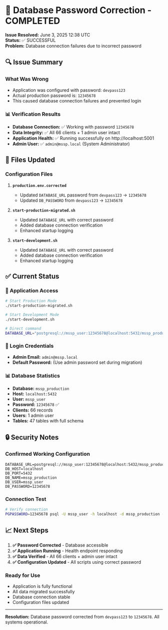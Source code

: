 # 🔧 Database Password Correction - COMPLETED

**Issue Resolved:** June 3, 2025 12:38 UTC  
**Status:** ✅ SUCCESSFUL  
**Problem:** Database connection failures due to incorrect password

## 🔍 Issue Summary

### What Was Wrong
- Application was configured with password: `devpass123`
- Actual production password is: `12345678`
- This caused database connection failures and prevented login

### 📊 Verification Results
- **Database Connection:** ✅ Working with password `12345678`
- **Data Integrity:** ✅ All 66 clients + 1 admin user intact
- **Application Health:** ✅ Running successfully on http://localhost:5001
- **Admin User:** ✅ `admin@mssp.local` (System Administrator)

## 🔧 Files Updated

### Configuration Files
1. **`production.env.corrected`**
   - Updated `DATABASE_URL` password from `devpass123` → `12345678`
   - Updated `DB_PASSWORD` from `devpass123` → `12345678`

2. **`start-production-migrated.sh`**
   - Updated `DATABASE_URL` with correct password
   - Added database connection verification
   - Enhanced startup logging

3. **`start-development.sh`**
   - Updated `DATABASE_URL` with correct password
   - Added database connection verification
   - Enhanced startup logging

## ✅ Current Status

### 🚀 Application Access
```bash
# Start Production Mode
./start-production-migrated.sh

# Start Development Mode  
./start-development.sh

# Direct command
DATABASE_URL="postgresql://mssp_user:12345678@localhost:5432/mssp_production" npm run dev
```

### 📱 Login Credentials
- **Admin Email:** `admin@mssp.local`
- **Default Password:** (Use admin password set during migration)

### 📊 Database Statistics
- **Database:** `mssp_production`
- **Host:** `localhost:5432`
- **User:** `mssp_user`
- **Password:** `12345678` ✅
- **Clients:** 66 records
- **Users:** 1 admin user
- **Tables:** 47 tables with full schema

## 🔒 Security Notes

### Confirmed Working Configuration
```env
DATABASE_URL=postgresql://mssp_user:12345678@localhost:5432/mssp_production
DB_HOST=localhost
DB_PORT=5432
DB_NAME=mssp_production
DB_USER=mssp_user
DB_PASSWORD=12345678
```

### Connection Test
```bash
# Verify connection
PGPASSWORD=12345678 psql -U mssp_user -h localhost -d mssp_production -c "SELECT 1;"
```

## 📈 Next Steps

1. **✅ Password Corrected** - Database accessible
2. **✅ Application Running** - Health endpoint responding
3. **✅ Data Verified** - All 66 clients + admin user intact
4. **✅ Configuration Updated** - All scripts using correct password

### Ready for Use
- Application is fully functional
- All data migrated successfully
- Database connection stable
- Configuration files updated

---
**Resolution:** Database password corrected from `devpass123` to `12345678`. All systems operational. 